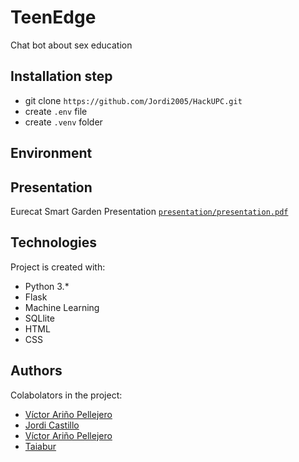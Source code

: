 # TeenEdge
Chat bot about sex education

## Installation step

* git clone `https://github.com/Jordi2005/HackUPC.git`
* create `.env` file
* create `.venv` folder
## Environment 

  
## Presentation
Eurecat Smart Garden Presentation [`presentation/presentation.pdf`](https://github.com/Jordi2005/HackUPC/blob/main/presentation/presentation.pdf)

## Technologies
Project is created with: 
* Python 3.*
* Flask 
* Machine Learning 
* SQLlite
* HTML
* CSS



## Authors
Colabolators in the project: 
* [Víctor Ariño Pellejero](https://github.com/AlvaroFrancoHackUPC1)
* [Jordi Castillo](https://github.com/Jordi2005)
* [Víctor Ariño Pellejero](https://github.com/vTH0R)
* [Taiabur](https://github.com/taiaburbd)